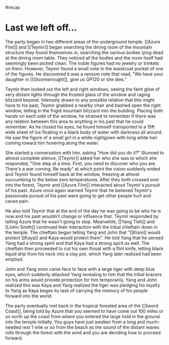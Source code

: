 #recap 
# Last we left off...
The party began in two different areas of the underground temple. [[Azure Flint]] and [[Teymir]] began searching the dining room of the mountain structure they found themselves in, searching the various bodies lying dead at the dining room table. They noticed all the bodies and the room itself had seemingly been picked clean. The noble figures had no jewelry or trinkets on them. However, Teymir found a small note in the waistcoat pocket of one of the figures. He discovered it was a ransom note that read, "We have your daughter in [[Gloomwrought]], give us GP120 or she dies."

Teymir then looked out the left and right windows, seeing the faint glow of very distant lights through the frosted glass of the window and raging blizzard beyond. Intensely drawn to any possible relation that this might have to his past, Teymir grabbed a nearby chair and bashed open the right window, letting in the frigid mountain blizzard into the building. Placing both hands on each side of the window, he strained to remember if there was any relation between this area to anything in his past that he could remember. As he closed his eyes, he found himself transported to a 15ft wide sheet of ice floating in a black body of water with darkness all around. He saw the figure of a small girl in a white nightgown with long white hair coming toward him hovering along the water.

She started a conversation with him, asking "How did you do it?" Stunned to almost complete silence, [[Teymir]] asked her who she was to which she responded, "One step at a time. First, you need to discover who you are. There's a war coming. Be ready" at which point the vision suddenly ended and Teymir found himself back at the window, freezing at almost succumbing to the below zero temperatures. After they both crossed over into the forest, Teymir and [[Azure Flint]] interacted about Teymir's pursuit of his past. Azure once again warned Teymir that he believed Teymir's passionate pursuit of his past were going to get other people hurt and cause pain.

He also told Teymir that at the end of the day he was going to be who he is now and his past wouldn't change or influence that. Teymir responded by telling Azure that he wasn't going to stop. Meanwhile, [[Yang Tieh]] and [[John Smith]] continued their interaction with the tribal chieftain down in the temple. The chieftain began telling Yang and John that "[[Kisin]] would protect [[Kaya]] and Kaya would protect them". He told Yang that he sensed Yang had a strong spirit and that Kaya had a strong spirit as well. The chieftain then proceeded to cut his own throat with a flint knife, letting black liquid drip from his neck into a clay pot, which Yang later realized had been emptied.

John and Yang soon came face to face with a large tiger with deep blue eyes, which suddenly attacked Yang revealing to him that the tribal bracers on his arms would provide protection for him temporarily. Yang and John realized this was Kaya and Yang realized the tiger was pledging his loyalty to Yang as Kaya began its task of carrying the memory of his people forward into the world.

The party eventually met back in the tropical forested area of the [[Sword Coast]], being told by Azure that you seemed to have come out 100 miles or so north up the coast from where you entered the large hold in the ground into the temple initially. You guys have just awoken from a long and much-needed rest 1 mile or so from the beach as the sound of the distant waves rolls through the forest with the wind and you are deciding how to proceed forward.